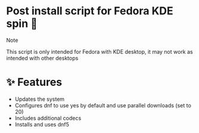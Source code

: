# Post install script for Fedora KDE spin 👋

> [!NOTE]
> This script is only intended for Fedora with KDE desktop, it may not work as intended with other desktops

# ✨ Features

-   Updates the system
-   Configures dnf to use yes by default and use parallel downloads (set to 20)
-   Includes additional codecs
-   Installs and uses dnf5
